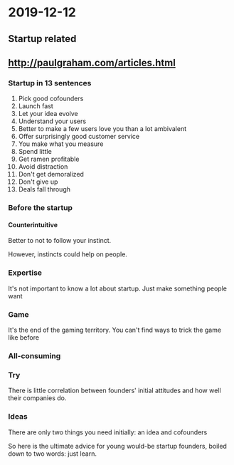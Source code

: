 # 2019-12-12

## Startup related 
## http://paulgraham.com/articles.html

### Startup in 13 sentences
1. Pick good cofounders
2. Launch fast
3. Let your idea evolve
4. Understand your users
5. Better to make a few users love you than a lot ambivalent
6. Offer surprisingly good customer service
7. You make what you measure
8. Spend little
9. Get ramen profitable
10. Avoid distraction
11. Don't get demoralized
12. Don't give up
13. Deals fall through


### Before the startup

#### Counterintuitive

Better to not to follow your instinct.

However, instincts could help on people.

### Expertise

It's not important to know a lot about startup. Just make something people want

### Game

It's the end of the gaming territory. You can't find ways to trick the game like before

### All-consuming


### Try

There is little correlation between founders' initial attitudes and how well their companies do.

### Ideas

There are only two things you need initially: an idea and cofounders

So here is the ultimate advice for young would-be startup founders, boiled down to two words: just learn.



